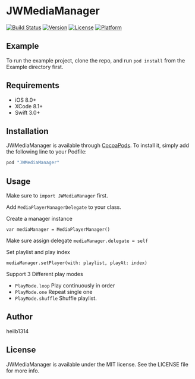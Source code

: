 # JWMediaManager

[![Build Status](https://travis-ci.org/heilb1314/JWMediaManager.svg?branch=master)](https://travis-ci.org/heilb1314/JWMediaManager)
[![Version](https://img.shields.io/cocoapods/v/JWMediaManager.svg?style=flat)](http://cocoapods.org/pods/JWMediaManager)
[![License](https://img.shields.io/cocoapods/l/JWMediaManager.svg?style=flat)](http://cocoapods.org/pods/JWMediaManager)
[![Platform](https://img.shields.io/cocoapods/p/JWMediaManager.svg?style=flat)](http://cocoapods.org/pods/JWMediaManager)

## Example

To run the example project, clone the repo, and run `pod install` from the Example directory first.

## Requirements

* iOS 8.0+
* XCode 8.1+
* Swift 3.0+

## Installation

JWMediaManager is available through [CocoaPods](http://cocoapods.org). To install
it, simply add the following line to your Podfile:

```ruby
pod "JWMediaManager"
```

## Usage

Make sure to `import JWMediaManager` first.

Add `MediaPlayerManagerDelegate` to your class.

Create a manager instance

```
var mediaManager = MediaPlayerManager()
```

Make sure assign delegate `mediaManager.delegate = self`

Set playlist and play index

```
mediaManager.setPlayer(with: playlist, playAt: index)
```

Support 3 Different play modes
* `PlayMode.loop` Play continuously in order
* `PlayMode.one` Repeat single one
* `PlayMode.shuffle` Shuffle playlist.


## Author

heilb1314

## License

JWMediaManager is available under the MIT license. See the LICENSE file for more info.
